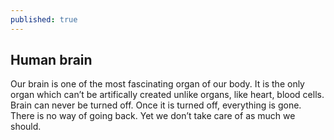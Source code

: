 ```yaml
---
published: true
---
```

## Human brain

Our brain is one of the most fascinating organ of our body. It is the only organ which can’t be artifically created unlike organs, like heart, blood cells.
Brain can never be turned off. Once it is turned off, everything is gone. There is no way of going back. Yet we don’t take care of as much we should.
